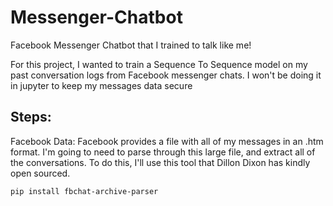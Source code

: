 # Messenger-Chatbot

Facebook Messenger Chatbot that I trained to talk like me!

For this project, I wanted to train a Sequence To Sequence model on my past conversation logs from Facebook messenger chats. I won't be doing it in jupyter to keep my messages data secure

## Steps:
Facebook Data: Facebook provides a file with all of my messages in an .htm format. I'm going to need to parse through this large file, and extract all of the conversations. To do this, I'll use this tool that Dillon Dixon has kindly open sourced. 
    
    pip install fbchat-archive-parser
    
